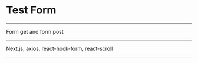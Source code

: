 <h1>Test Form</h1>

---

Form get and form post

---

Next.js, axios, react-hook-form, react-scroll

---
